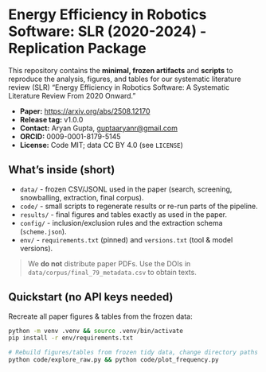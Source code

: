 # Energy Efficiency in Robotics Software: SLR (2020-2024) - Replication Package

This repository contains the **minimal, frozen artifacts** and **scripts** to reproduce the analysis, figures, and tables for our systematic literature review (SLR) “Energy Efficiency in Robotics Software: A Systematic Literature Review From 2020 Onward.”

- **Paper:** https://arxiv.org/abs/2508.12170
- **Release tag:** v1.0.0
- **Contact:** Aryan Gupta, guptaaryanr@gmail.com
- **ORCID:** 0009-0001-8179-5145
- **License:** Code MIT; data CC BY 4.0 (see `LICENSE`)

## What’s inside (short)
- `data/` - frozen CSV/JSONL used in the paper (search, screening, snowballing, extraction, final corpus).
- `code/` - small scripts to regenerate results or re-run parts of the pipeline.
- `results/` - final figures and tables exactly as used in the paper.
- `config/` - inclusion/exclusion rules and the extraction schema (`scheme.json`).
- `env/` - `requirements.txt` (pinned) and `versions.txt` (tool & model versions).

> We **do not** distribute paper PDFs. Use the DOIs in `data/corpus/final_79_metadata.csv` to obtain texts.

## Quickstart (no API keys needed)
Recreate all paper figures & tables from the frozen data:

```bash
python -m venv .venv && source .venv/bin/activate
pip install -r env/requirements.txt

# Rebuild figures/tables from frozen tidy data, change directory paths as needed
python code/explore_raw.py && python code/plot_frequency.py
